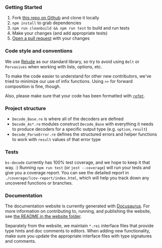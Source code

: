 ### Getting Started

1. Fork [this repo on Github](https://github.com/mlms13/bs-decode) and clone it locally
2. `npm install` to grab dependencies
3. `npm run cleanbuild && npm run test` to build and run tests
4. Make your changes (and add appropriate tests)
5. [Open a pull request](https://help.github.com/en/articles/about-pull-requests) with your changes

### Code style and conventions

We use [Relude](https://github.com/reazen/relude/) as our standard library, so try to avoid using `Belt` or `Pervasives` when working with lists, options, etc.

To make the code easier to understand for other new contributors, we've tried to minimize our use of infix functions. Using `>>` for forward composition is fine, though.

Also, please make sure that your code has been formatted with [`refmt`](https://reasonml.github.io/docs/en/editor-plugins).

### Project structure

- `Decode_Base.re` is where all of the decoders are defined
- `Decode_As*.re` modules construct `Decode_Base` with everything it needs to produce decoders for a specific output type (e.g. `option`, `result`)
- `Decode_ParseError.re` defines the structured errors and helper functions to work with `result` values of that error type

### Tests

`bs-decode` currently has 100% test coverage, and we hope to keep it that way. :) Running `npm run test` (or `jest --coverage`) will run your tests and give you a coverage report. You can see the detailed report in `./coverage/lcov-report/index.html`, which will help you track down any uncovered functions or branches.

### Documentation

The documentation website is currently generated with [Docusaurus](https://docusaurus.io/). For more information on contributing to, running, and publishing the website, see [the README in the website folder](https://github.com/mlms13/bs-decode/blob/master/website/README.md).

Separately from the website, we maintain `*.rei` interface files that provide type hints and doc comments to editors. When adding new functionality, make sure you update the appropriate interface files with type signatures and comments.

